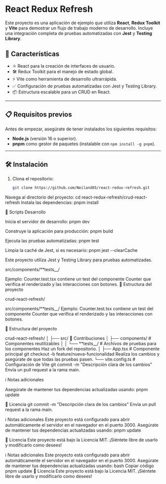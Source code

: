 # React Redux Refresh

Este proyecto es una aplicación de ejemplo que utiliza **React**, **Redux Toolkit** y **Vite** para demostrar un flujo de trabajo moderno de desarrollo. Incluye una integración completa de pruebas automatizadas con **Jest** y **Testing Library**.

## 🚀 Características

- ⚛️ React para la creación de interfaces de usuario.
- 🛠️ Redux Toolkit para el manejo de estado global.
- ⚡ Vite como herramienta de desarrollo ultrarrápida.
- ✅ Configuración de pruebas automatizadas con Jest y Testing Library.
- 📦 Estructura escalable para un CRUD en React.

---

## 📋 Requisitos previos

Antes de empezar, asegúrate de tener instalados los siguientes requisitos:

- **Node.js** (versión 16 o superior).
- **pnpm** como gestor de paquetes (instalable con `npm install -g pnpm`).

---

## 🛠️ Instalación

1. Clona el repositorio:

   ```bash
   git clone https://github.com/Neiland85/react-redux-refresh.git

Navega al directorio del proyecto:
cd react-redux-refresh/crud-react-refresh
Instala las dependencias:
pnpm install

🚀 Scripts
Desarrollo

Inicia el servidor de desarrollo:
pnpm dev

Construye la aplicación para producción:
pnpm build

Ejecuta las pruebas automatizadas:
pnpm test

Limpia la caché de Jest, si es necesario:
pnpm jest --clearCache

Este proyecto utiliza Jest y Testing Library para pruebas automatizadas.

src/components/**tests__/

Ejemplo: Counter.test.tsx contiene un test del componente Counter que verifica el renderizado y las interacciones con botones.
🌳 Estructura del proyecto

crud-react-refresh/

src/components/**tests__/
Ejemplo: Counter.test.tsx contiene un test del componente Counter que verifica el renderizado y las interacciones con botones.

🌳 Estructura del proyecto

crud-react-refresh/
│
├── src/
🤝 Contribuciones
│   ├── components/     # Componentes reutilizables
│   │   └── **tests__/  # Archivos de pruebas para los componentes
Haz un fork del repositorio.
│   ├── App.tsx         # Componente principal
git checkout -b feature/nueva-funcionalidad
Realiza los cambios y asegúrate de que todas las pruebas pasen.
└── vite.config.ts      # Configuración de Vite
git commit -m "Descripción clara de los cambios"
Envía un pull request a la rama main.

ℹ️ Notas adicionales

Asegúrate de mantener tus dependencias actualizadas usando:
pnpm update

📝 Licencia
git commit -m "Descripción clara de los cambios"
Envía un pull request a la rama main.

ℹ️ Notas adicionales
Este proyecto está configurado para abrir automáticamente el servidor en el navegador en el puerto 3000.
Asegúrate de mantener tus dependencias actualizadas usando:
pnpm update

📝 Licencia
Este proyecto está bajo la Licencia MIT. ¡Siéntete libre de usarlo y modificarlo como desees!

ℹ️ Notas adicionales
Este proyecto está configurado para abrir automáticamente el servidor en el navegador en el puerto 3000.
Asegúrate de mantener tus dependencias actualizadas usando:
bash
Copiar código
pnpm update
📝 Licencia
Este proyecto está bajo la Licencia MIT. ¡Siéntete libre de usarlo y modificarlo como desees!
